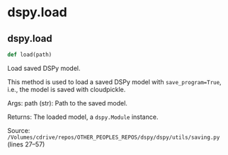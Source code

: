 # dspy.load

## dspy.load

```python
def load(path)
```

Load saved DSPy model.

This method is used to load a saved DSPy model with `save_program=True`, i.e., the model is saved with cloudpickle.

Args:
    path (str): Path to the saved model.

Returns:
    The loaded model, a `dspy.Module` instance.

Source: `/Volumes/cdrive/repos/OTHER_PEOPLES_REPOS/dspy/dspy/utils/saving.py` (lines 27–57)

